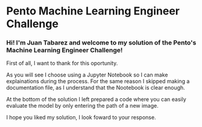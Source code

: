 # Pento Machine Learning Engineer Challenge

### Hi! I'm Juan Tabarez and welcome to my solution of the Pento's Machine Learning Engineer Challenge!

First of all, I want to thank for this oportunity.

As you will see I choose using a Jupyter Notebook so I can make explainations during the process. For the same reason I skipped making a documentation file, as I understand that the Nootebook is clear enough.

At the bottom of the solution I left prepared a code where you can easily evaluate the model by only entering the path of a new image.

I hope you liked my solution, I look foward to your response.


